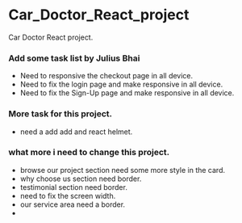 # Car_Doctor_React_project
Car Doctor React project.


### Add some task list by Julius Bhai
- Need to responsive the checkout page in all device.
- Need to fix the login page and make responsive in all device.
- Need to fix the Sign-Up page and make responsive in all device.

### More task for this project.
- need a add add and react helmet.

### what more i need to change this project.
- browse our project section need some more style in the card.
- why choose us section need border.
- testimonial section need border.
- need to fix the screen width.
- our service area need a border.
- 